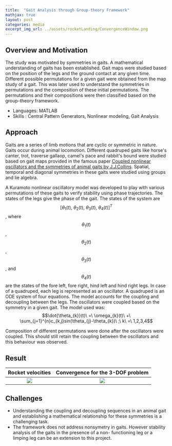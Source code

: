 ```yaml
---
title:  "Gait Analysis through Group-theory Framework"
mathjax: true
layout: post
categories: media
excerpt_img_url: ../assets/rocketLanding/ConvergenceWindow.png
---
```


## Overview and Motivation

The study was motivated by symmetries in gaits. A mathematical understanding of gaits has been established. Gait maps were studied based on the position of the legs and the ground contact at any given time. Different possible permutations for a given gait were obtained from the map study of a gait. This was later used to understand the symmetries in permutations and the composition of these initial permutations. The permutations and their compositions were then classified based on the group-theory framework.

- Languages: MATLAB
- Skills   : Central Pattern Generators, Nonlinear modeling, Gait Analysis

## Approach

Gaits are a series of limb motions that are cyclic or
symmetric in nature. Gaits occur during animal locomotion. Different quadruped gaits like horse's canter, trot, traverse gallaop, camel's pace and rabbit's bound were studied based on gait maps provided in the famous paper [Coupled nonlinear oscillators and the symmetries
of animal gaits by J.J.Collins](https://link.springer.com/article/10.1007/BF02429870). Spatial, temporal and diagonal symmetries in these gaits were studied using groups and lie algebra. 

A Kuramoto nonlinear oscillatory model was developed to play with various permutations of these gaits to verify stability using phase trajectories. The states of the legs give the phase of the gait. The states of the system are $$[\theta_{1}(t),\ \theta_{2}(t),\ \theta_{3}(t),\ \theta_{4}(t)]^{T}$$, where $$\theta_{1}(t)$$, $$\theta_{2}(t)$$, $$\theta_{3}(t)$$, and $$\theta_{4}(t)$$ are the states of the fore left, fore right, hind left and hind right legs. In case of a quadruped, each leg is
represented as an oscillator. A quadruped is an ODE system of four equations. The model accounts for the coupling and decoupling between the legs. The oscillators were coupled based on the symmetry in a given gait. The model used was:
$$\dot{\theta_{k}}(t)\ =\ \omega_{k}(t)\ +\ \sum_{j=1}^{n}c_{k,j}sin(\theta_{j}-\theta_{k})\ ;\ k\ =\ 1,2,3,4$$

Composition of different permutations were done after the oscillators were coupled. This should still retain the coupling between the oscillators and this behaviour was observed.

## Result

Rocket velocities                          |  Convergence for the 3-DOF problem
:-----------------------------------------:|:-------------------------:
![](/assets/rocketLanding/Velocities.jpg)  |  ![](/assets/rocketLanding/ConvergenceWindow.png)

## Challenges
- Understanding the coupling and decoupling sequences in an animal gait and establishing a mathematical relationship for these symmetries is a challenging task.
- The framework does not address nonsymetry in gaits. However stability analysis of the gaits in the presence of a non-
functioning leg or a limping leg can be an extension to this project.
  

